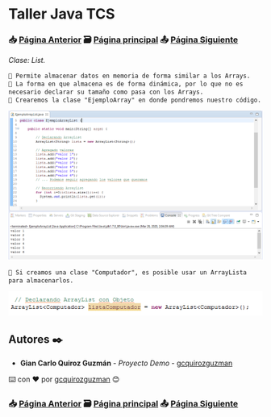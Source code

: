 # Taller Java TCS
### 📥 [Página Anterior](https://github.com/gcquirozguzman/java-tcs-202001/tree/ARLT100001) 🗃️ [Página principal](https://github.com/gcquirozguzman/java-tcs-202001) 📤 [Página Siguiente](https://github.com/gcquirozguzman/java-tcs-202001/tree/LVSA100001)

_Clase: List._

```
📢 Permite almacenar datos en memoria de forma similar a los Arrays.
📢 La forma en que almacena es de forma dinámica, por lo que no es necesario declarar su tamaño como pasa con los Arrays.
📢 Crearemos la clase "EjemploArray" en donde pondremos nuestro código.
```

![Error: imagen no ha sido cargada](https://github.com/gcquirozguzman/java-tcs-202001/blob/master/imagenes/ARLT100001_1.png)

```
📢 Si creamos una clase "Computador", es posible usar un ArrayLista para almacenarlos.
```

![Error: imagen no ha sido cargada](https://github.com/gcquirozguzman/java-tcs-202001/blob/master/imagenes/ARLT100001_2.png)

## Autores ✒️

* **Gian Carlo Quiroz Guzmán** - *Proyecto Demo* - [gcquirozguzman](https://github.com/gcquirozguzman)

⌨️ con ❤️ por [gcquirozguzman](https://github.com/gcquirozguzman) 😊

### 📥 [Página Anterior](https://github.com/gcquirozguzman/java-tcs-202001/tree/ARLT100001) 🗃️ [Página principal](https://github.com/gcquirozguzman/java-tcs-202001) 📤 [Página Siguiente](https://github.com/gcquirozguzman/java-tcs-202001/tree/LVSA100001)
